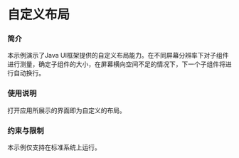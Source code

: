 # 自定义布局<a name="ZH-CN_TOPIC_0000001172608453"></a>

### 简介<a name="section10959162817412"></a>

本示例演示了Java UI框架提供的自定义布局能力。在不同屏幕分辨率下对子组件进行测量，确定子组件的大小，在屏幕横向空间不足的情况下，下一个子组件将进行自动换行。

### 使用说明<a name="section17350145012418"></a>

打开应用所展示的界面即为自定义的布局。

### 约束与限制<a name="section18574954529"></a>

本示例仅支持在标准系统上运行。

